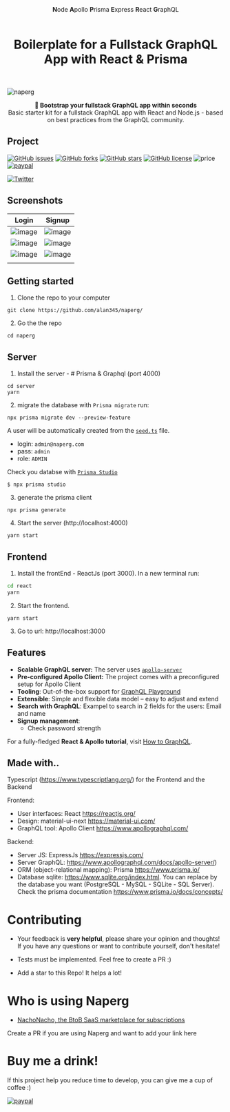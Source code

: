 <div align="center"><strong>N</strong>ode <strong>A</strong>pollo <strong>P</strong>risma <strong>E</strong>xpress <strong>R</strong>eact <strong>G</strong>raphQL
</div>
  
<h1 align="center"><strong>Boilerplate for a Fullstack GraphQL App with React & Prisma</strong></h1>


<br />

![naperg](https://user-images.githubusercontent.com/15246526/109192820-92db5680-774c-11eb-9480-d3a6883b8588.png)

<div align="center"><strong>🚀 Bootstrap your fullstack GraphQL app within seconds</strong></div>
<div align="center">Basic starter kit for a fullstack GraphQL app with React and Node.js - based on best practices from the GraphQL community.</div>

## Project

[![GitHub issues](https://img.shields.io/github/issues/alan345/naperg.svg)](https://github.com/alan345/naperg/issues)
[![GitHub forks](https://img.shields.io/github/forks/alan345/naperg.svg)](https://github.com/alan345/naperg/network)
[![GitHub stars](https://img.shields.io/github/stars/alan345/naperg.svg)](https://github.com/alan345/naperg/stargazers)
[![GitHub license](https://img.shields.io/github/license/alan345/naperg.svg)](https://github.com/alan345/naperg/blob/master/LICENSE)
![price](https://img.shields.io/badge/Price-Free-green.svg)
[![paypal](https://img.shields.io/badge/Donate-PayPal-green.svg)](https://www.paypal.com/cgi-bin/webscr?cmd=_s-xclick&hosted_button_id=CLPDWGN5UA4CU)

[![Twitter](https://img.shields.io/twitter/url/https/github.com/alan345/naperg.svg?style=social)](https://twitter.com/intent/tweet?text=Wow!:&url=https%3A%2F%2Fgithub.com%2Falan345%2Fnaperg)

## Screenshots

| Login                                                                                                           | Signup                                                                                                          |
| --------------------------------------------------------------------------------------------------------------- | --------------------------------------------------------------------------------------------------------------- |
| ![image](https://user-images.githubusercontent.com/15246526/105572454-164bf700-5d0c-11eb-98a2-11feb3fdc904.png) | ![image](https://user-images.githubusercontent.com/15246526/105572426-e8ff4900-5d0b-11eb-8944-23534de29c82.png) |
| ![image](https://user-images.githubusercontent.com/15246526/105612021-eb928a80-5d6d-11eb-8c36-0d81dc0f3953.png) | ![image](https://user-images.githubusercontent.com/15246526/105614214-e0932680-5d7c-11eb-8b14-d8da40c8c503.png) |
| ![image](https://user-images.githubusercontent.com/15246526/105619254-72af2500-5da5-11eb-99a5-45d7872927ab.png) | ![image](https://user-images.githubusercontent.com/15246526/105653682-419c2680-5e71-11eb-94eb-771b1dab2d6c.png) |
|                                                                                                                 |

## Getting started

1. Clone the repo to your computer
```
git clone https://github.com/alan345/naperg/
```

2. Go the the repo
```
cd naperg
```


## Server
1. Install the server - # Prisma & Graphql (port 4000)

```
cd server
yarn
```

2. migrate the database with `Prisma migrate` run:

```
npx prisma migrate dev --preview-feature
```
A user will be automatically created from the [`seed.ts`](https://github.com/alan345/naperg/blob/master/server/prisma/seed.ts#L6-L14) file.
- login: `admin@naperg.com`
- pass: `admin`
- role: `ADMIN`

Check you databse with [`Prisma Studio`](https://www.prisma.io/docs/concepts/components/prisma-studio)
```
$ npx prisma studio
```

3. generate the prisma client

```
npx prisma generate
```

4. Start the server (http://localhost:4000)
```
yarn start
```

## Frontend
1. Install the frontEnd - ReactJs (port 3000). In a new terminal run:
```sh
cd react
yarn
```

2. Start the frontend. 
```
yarn start
```
3. Go to url: http://localhost:3000

## Features

- **Scalable GraphQL server:** The server uses [`apollo-server`](https://www.apollographql.com/docs/apollo-server/)
- **Pre-configured Apollo Client:** The project comes with a preconfigured setup for Apollo Client
- **Tooling**: Out-of-the-box support for [GraphQL Playground](https://github.com/prisma/graphql-playground)
- **Extensible**: Simple and flexible data model – easy to adjust and extend
- **Search with GraphQL**: Exampel to search in 2 fields for the users: Email and name
- **Signup management**:
  - Check password strength

For a fully-fledged **React & Apollo tutorial**, visit [How to GraphQL](https://www.howtographql.com/react-apollo/0-introduction/).

## Made with..

Typescript (https://www.typescriptlang.org/) for the Frontend and the Backend

Frontend:

- User interfaces: React https://reactjs.org/
- Design: material-ui-next https://material-ui.com/
- GraphQL tool: Apollo Client https://www.apollographql.com/

Backend:

- Server JS: ExpressJs https://expressjs.com/
- Server GraphQL: https://www.apollographql.com/docs/apollo-server/)
- ORM (object-relational mapping): Prisma https://www.prisma.io/
- Database sqlite: https://www.sqlite.org/index.html. You can replace by the database you want (PostgreSQL - MySQL - SQLite - SQL Server). Check the prisma documentation https://www.prisma.io/docs/concepts/

# Contributing

- Your feedback is **very helpful**, please share your opinion and thoughts! If you have any questions or want to contribute yourself, don't hesitate!

- Tests must be implemented. Feel free to create a PR :)

- Add a star to this Repo! It helps a lot!

# Who is using Naperg

- [NachoNacho, the BtoB SaaS marketplace for subscriptions](https://nachonacho.com)

Create a PR if you are using Naperg and want to add your link here

# Buy me a drink!

If this project help you reduce time to develop, you can give me a cup of coffee :)

[![paypal](https://img.shields.io/badge/Donate-PayPal-green.svg)](https://www.paypal.com/cgi-bin/webscr?cmd=_s-xclick&hosted_button_id=CLPDWGN5UA4CU)
